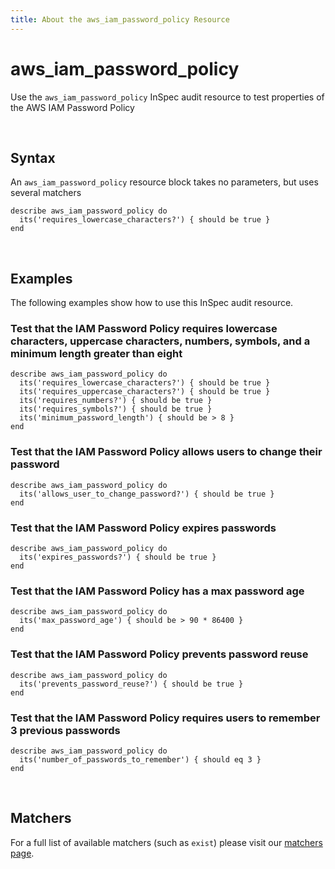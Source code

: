 ```yaml
---
title: About the aws_iam_password_policy Resource
---
```


# aws_iam_password_policy

Use the `aws_iam_password_policy` InSpec audit resource to test properties of the AWS IAM Password Policy

<br>

## Syntax

An `aws_iam_password_policy` resource block takes no parameters, but uses several matchers

    describe aws_iam_password_policy do
      its('requires_lowercase_characters?') { should be true }
    end

<br>

## Examples

The following examples show how to use this InSpec audit resource.

### Test that the IAM Password Policy requires lowercase characters, uppercase characters, numbers, symbols, and a minimum length greater than eight

    describe aws_iam_password_policy do
      its('requires_lowercase_characters?') { should be true }
      its('requires_uppercase_characters?') { should be true }
      its('requires_numbers?') { should be true }
      its('requires_symbols?') { should be true }
      its('minimum_password_length') { should be > 8 }
    end

### Test that the IAM Password Policy allows users to change their password

    describe aws_iam_password_policy do
      its('allows_user_to_change_password?') { should be true }
    end

### Test that the IAM Password Policy expires passwords

    describe aws_iam_password_policy do
      its('expires_passwords?') { should be true }
    end

### Test that the IAM Password Policy has a max password age

    describe aws_iam_password_policy do
      its('max_password_age') { should be > 90 * 86400 }
    end

### Test that the IAM Password Policy prevents password reuse

    describe aws_iam_password_policy do
      its('prevents_password_reuse?') { should be true }
    end

### Test that the IAM Password Policy requires users to remember 3 previous passwords

    describe aws_iam_password_policy do
      its('number_of_passwords_to_remember') { should eq 3 }
    end

<br>

## Matchers

For a full list of available matchers (such as `exist`) please visit our [matchers page](https://www.inspec.io/docs/reference/matchers/).
